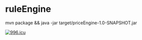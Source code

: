 # ruleEngine

mvn package && java -jar target/priceEngine-1.0-SNAPSHOT.jar

<a href="https://996.icu"><img src="https://img.shields.io/badge/link-996.icu-red.svg" alt="996.icu" /></a>
